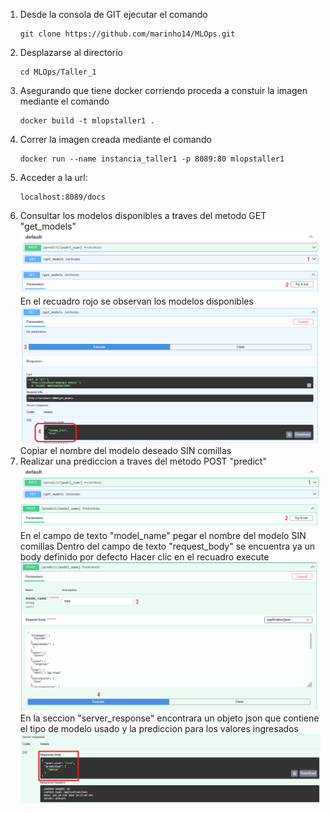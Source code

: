 1. Desde la consola de GIT ejecutar el comando
   	```shell
	git clone https://github.com/marinho14/MLOps.git
2. Desplazarse al directorio
   	```shell
	cd MLOps/Taller_1
3. Asegurando que tiene docker corriendo proceda a constuir la imagen mediante el comando
   	```shell
	docker build -t mlopstaller1 .
4. Correr la imagen creada mediante el comando
   	```shell
	docker run --name instancia_taller1 -p 8089:80 mlopstaller1
5. Acceder a la url:
	```url
 	localhost:8089/docs
6. Consultar los modelos disponibles a traves del metodo GET "get_models"
   	![alt text](https://github.com/marinho14/MLOps/blob/main/Taller_1/images/paso1.png)
   	![alt text](https://github.com/marinho14/MLOps/blob/main/Taller_1/images/paso2.png)
	En el recuadro rojo se observan los modelos disponibles
	![alt text](https://github.com/marinho14/MLOps/blob/main/Taller_1/images/paso3y4.png)
	Copiar el nombre del modelo deseado SIN comillas
7. Realizar una prediccion a traves del metodo POST "predict"
   	![alt text](https://github.com/marinho14/MLOps/blob/main/Taller_1/images/paso1predict.png)
   	![alt text](https://github.com/marinho14/MLOps/blob/main/Taller_1/images/paso2predict.png)
	En el campo de texto "model_name" pegar el nombre del modelo SIN comillas
	Dentro del campo de texto "request_body" se encuentra ya un body definido por defecto
	Hacer clic en el recuadro execute
	![alt text](https://github.com/marinho14/MLOps/blob/main/Taller_1/images/paso3y4predict.png)
	En la seccion "server_response" encontrara un objeto json que contiene el tipo de modelo usado y la prediccion para los valores ingresados
	![alt text](https://github.com/marinho14/MLOps/blob/main/Taller_1/images/predictFinal.png)
	
